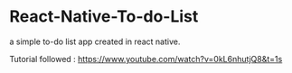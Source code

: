 # React-Native-To-do-List
a simple to-do list app created in react native.

Tutorial followed : https://www.youtube.com/watch?v=0kL6nhutjQ8&t=1s
